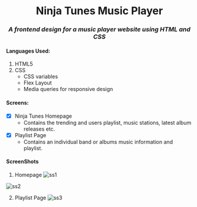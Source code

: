 <h1 align="center">  Ninja Tunes Music Player</h1>
<h3 align="center"><i> A frontend design for a music player website using HTML and CSS</i></h3>

#### Languages Used:
1. HTML5
2. CSS
   - CSS variables
   - Flex Layout
   - Media queries for responsive design
   
#### Screens:
- [x] Ninja Tunes Homepage
  - Contains the trending and users playlist, music stations, latest album releases etc.
- [x] Playlist Page
  - Contains an individual band or albums music information and playlist.
#### ScreenShots
1. Homepage
![ss1](https://user-images.githubusercontent.com/37701482/91643177-a1231100-ea4e-11ea-8358-e3950a68e94e.jpg)

![ss2](https://user-images.githubusercontent.com/37701482/91643183-a84a1f00-ea4e-11ea-8f33-7cbe1c26594d.jpg)

2. Playlist Page
![ss3](https://user-images.githubusercontent.com/37701482/91643187-abdda600-ea4e-11ea-8ee7-a241a5610073.jpg)
